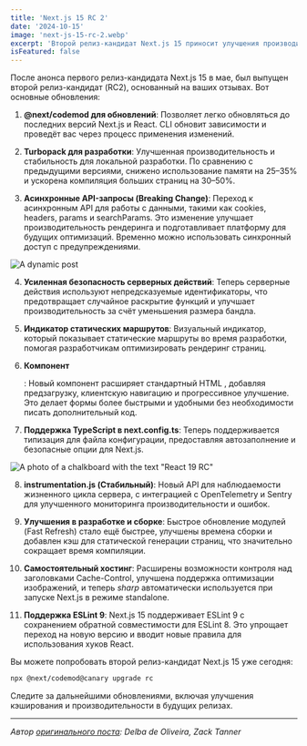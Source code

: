 ```yaml
---
title: 'Next.js 15 RC 2'
date: '2024-10-15'
image: 'next-js-15-rc-2.webp'
excerpt: 'Второй релиз-кандидат Next.js 15 приносит улучшения производительности, новые функции безопасности и поддержку TypeScript в конфигурации. Узнайте о Turbopack, асинхронных API-запросах и новом компоненте <Form> для быстрой и удобной разработки.'
isFeatured: false
---
```


После анонса первого релиз-кандидата Next.js 15 в мае, был выпущен второй релиз-кандидат (RC2), основанный на ваших отзывах. Вот основные обновления:

1. **@next/codemod для обновлений**: Позволяет легко обновляться до последних версий Next.js и React. CLI обновит зависимости и проведёт вас через процесс применения изменений.

2. **Turbopack для разработки**: Улучшенная производительность и стабильность для локальной разработки. По сравнению с предыдущими версиями, снижено использование памяти на 25–35% и ускорена компиляция больших страниц на 30–50%.

3. **Асинхронные API-запросы (Breaking Change)**: Переход к асинхронным API для работы с данными, такими как cookies, headers, params и searchParams. Это изменение улучшает производительность рендеринга и подготавливает платформу для будущих оптимизаций. Временно можно использовать синхронный доступ с предупреждениями.

![A dynamic post](dynamic-post.webp)

4. **Усиленная безопасность серверных действий**: Теперь серверные действия используют непредсказуемые идентификаторы, что предотвращает случайное раскрытие функций и улучшает производительность за счёт уменьшения размера бандла.

5. **Индикатор статических маршрутов**: Визуальный индикатор, который показывает статические маршруты во время разработки, помогая разработчикам оптимизировать рендеринг страниц.

6. **Компонент _<Form>_**: Новый компонент расширяет стандартный HTML _<form>_, добавляя предзагрузку, клиентскую навигацию и прогрессивное улучшение. Это делает формы более быстрыми и удобными без необходимости писать дополнительный код.

7. **Поддержка TypeScript в next.config.ts**: Теперь поддерживается типизация для файла конфигурации, предоставляя автозаполнение и безопасные опции для Next.js.

![A photo of a chalkboard with the text "React 19 RC"](chalkboard.webp)

8. **instrumentation.js (Стабильный)**: Новый API для наблюдаемости жизненного цикла сервера, с интеграцией с OpenTelemetry и Sentry для улучшенного мониторинга производительности и ошибок.

9. **Улучшения в разработке и сборке**: Быстрое обновление модулей (Fast Refresh) стало ещё быстрее, улучшены времена сборки и добавлен кэш для статической генерации страниц, что значительно сокращает время компиляции.

10. **Самостоятельный хостинг**: Расширены возможности контроля над заголовками Cache-Control, улучшена поддержка оптимизации изображений, и теперь _sharp_ автоматически используется при запуске Next.js в режиме standalone.

11. **Поддержка ESLint 9**: Next.js 15 поддерживает ESLint 9 с сохранением обратной совместимости для ESLint 8. Это упрощает переход на новую версию и вводит новые правила для использования хуков React.

Вы можете попробовать второй релиз-кандидат Next.js 15 уже сегодня:

```bash
npx @next/codemod@canary upgrade rc
```

Следите за дальнейшими обновлениями, включая улучшения кэширования и производительности в будущих релизах.

---

_Автор [оригинального поста](https://nextjs.org/blog/next-15-rc2): Delba de Oliveira, Zack Tanner_
